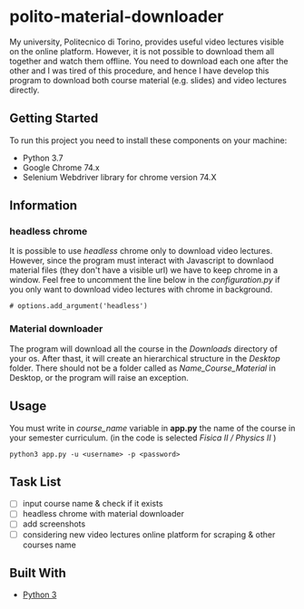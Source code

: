# polito-material-downloader

My university, Politecnico di Torino, provides useful video lectures visible on the online platform. However, it is not possible to download them all together and watch them offline. You need to download each one after the other and I was tired of this procedure, and hence I have develop this program to download both course material (e.g. slides) and video lectures directly.

## Getting Started
To run this project you need to install these components on your machine:
* Python 3.7
* Google Chrome 74.x
* Selenium Webdriver library for chrome version 74.X

## Information
### headless chrome
It is possible to use _headless_ chrome only to download video lectures. However, since the program must interact with Javascript to downlaod material files (they don't have a visible url) we have to keep chrome in a window.
Feel free to uncomment the line below in the _configuration.py_ if you only  want to download video lectures with chrome in background.
```
# options.add_argument('headless') 
```
### Material downloader
The program will download all the course in the _Downloads_ directory of your os. After thast, it will create an hierarchical structure in the _Desktop_ folder. There should not be a folder called as _Name_Course_Material_ in Desktop, or the program will raise an exception.

## Usage
You must write in _course_name_ variable in **app.py** the name of the course in your semester curriculum. (in the code is selected _Fisica II / Physics II_ )
```
python3 app.py -u <username> -p <password>
```
## Task List
- [ ] input course name & check if it exists
- [ ] headless chrome with material downloader 
- [ ] add screenshots
- [ ] considering new video lectures online platform for scraping & other courses name 

## Built With
* [Python 3](https://docs.python.org/3/)
